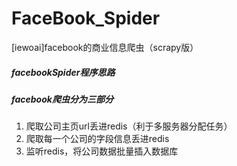 # FaceBook_Spider
[iewoai]facebook的商业信息爬虫（scrapy版）
##### facebookSpider程序思路

##### facebook爬虫分为三部分
1. 爬取公司主页url丢进redis（利于多服务器分配任务）
2. 爬取每一个公司的字段信息丢进redis
3. 监听redis，将公司数据批量插入数据库
